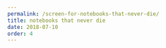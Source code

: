 ```yaml
---
permalink: /screen-for-notebooks-that-never-die/
title: notebooks that never die
date: 2018-07-10
order: 4
---
```


